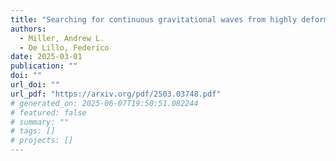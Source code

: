 ```yaml
---
title: "Searching for continuous gravitational waves from highly deformed compact objects with DECIGO"
authors:
  - Miller, Andrew L.
  - De Lillo, Federico
date: 2025-03-01
publication: ""
doi: ""
url_doi: ""
url_pdf: "https://arxiv.org/pdf/2503.03748.pdf"
# generated_on: 2025-06-07T19:50:51.082244
# featured: false
# summary: ""
# tags: []
# projects: []
---
```

